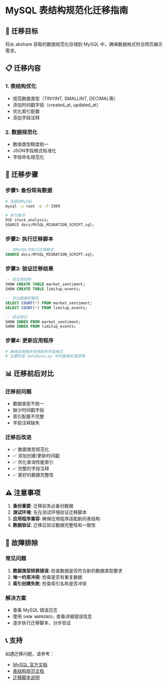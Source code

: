 # MySQL 表结构规范化迁移指南

## 🎯 迁移目标

将从 akshare 获取的数据规范化存储到 MySQL 中，确保数据格式符合网页展示需求。

## 📋 迁移内容

### 1. 表结构优化
- 规范数据类型（TINYINT, SMALLINT, DECIMAL等）
- 添加时间戳字段（created_at, updated_at）
- 优化索引配置
- 添加字段注释

### 2. 数据规范化
- 数值类型精度统一
- JSON字段格式标准化
- 字段命名规范化

## 🚀 迁移步骤

### 步骤1: 备份现有数据
```bash
# 连接到MySQL
mysql -u root -p -P 3309

# 执行备份
USE stock_analysis;
SOURCE docs/MYSQL_MIGRATION_SCRIPT.sql;
```

### 步骤2: 执行迁移脚本
```sql
-- 在MySQL中执行迁移脚本
SOURCE docs/MYSQL_MIGRATION_SCRIPT.sql;
```

### 步骤3: 验证迁移结果
```sql
-- 验证表结构
SHOW CREATE TABLE market_sentiment;
SHOW CREATE TABLE limitup_events;

-- 验证数据完整性
SELECT COUNT(*) FROM market_sentiment;
SELECT COUNT(*) FROM limitup_events;

-- 验证索引
SHOW INDEX FROM market_sentiment;
SHOW INDEX FROM limitup_events;
```

### 步骤4: 更新应用程序
```bash
# 确保应用程序使用新的字段格式
# 主要检查 database.py 中的数据处理逻辑
```

## 📊 迁移前后对比

### 迁移前问题
- 数据类型不统一
- 缺少时间戳字段
- 索引配置不完整
- 字段注释缺失

### 迁移后改进
- ✅ 数据类型规范化
- ✅ 添加创建/更新时间戳
- ✅ 优化查询性能索引
- ✅ 完整的字段注释
- ✅ 更好的数据完整性

## ⚠️ 注意事项

1. **备份重要**: 迁移前务必备份数据
2. **测试环境**: 先在测试环境验证迁移脚本
3. **应用程序兼容**: 确保应用程序适配新的表结构
4. **数据验证**: 迁移后验证数据完整性和一致性

## 🔧 故障排除

### 常见问题
1. **数据类型转换错误**: 检查数据是否符合新的数据类型要求
2. **唯一约束冲突**: 检查是否有重复数据
3. **索引创建失败**: 检查索引名称是否冲突

### 解决方案
- 查看 MySQL 错误日志
- 使用 `SHOW WARNINGS;` 查看详细错误信息
- 逐步执行迁移脚本，分步验证

## 📞 支持

如遇迁移问题，请参考：
- [MySQL 官方文档](https://dev.mysql.com/doc/)
- [表结构规范文档](MYSQL_TABLE_STRUCTURE.md)
- [迁移脚本说明](MYSQL_MIGRATION_SCRIPT.sql)